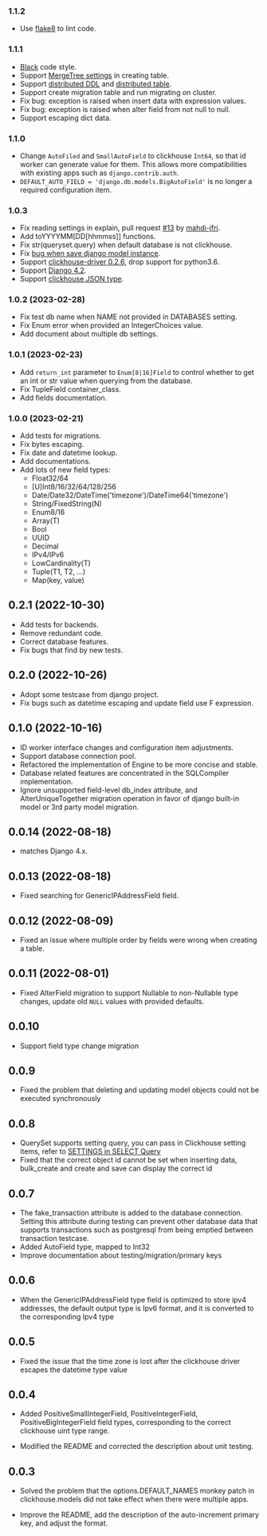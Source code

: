 ### 1.1.2
- Use [flake8](https://flake8.pycqa.org/) to lint code.

### 1.1.1
- [Black](https://github.com/psf/black) code style.
- Support [MergeTree settings](https://clickhouse.com/docs/en/engines/table-engines/mergetree-family/mergetree#settings) in creating table.
- Support [distributed DDL](https://clickhouse.com/docs/en/sql-reference/distributed-ddl) and [distributed table](https://clickhouse.com/docs/en/engines/table-engines/special/distributed).
- Support create migration table and run migrating on cluster.
- Fix bug: exception is raised when insert data with expression values.
- Fix bug: exception is raised when alter field from not null to null.
- Support escaping dict data.

### 1.1.0
- Change `AutoFiled` and `SmallAutoField` to clickhouse `Int64`, so that id worker can generate value for them.
This allows more compatibilities with existing apps such as `django.contrib.auth`.
- `DEFAULT_AUTO_FIELD = 'django.db.models.BigAutoField'` is no longer a required configuration item.

### 1.0.3
- Fix reading settings in explain, pull request [#13](https://github.com/jayvynl/django-clickhouse-backend/pull/13) by [mahdi-jfri](https://github.com/mahdi-jfri).
- Add toYYYYMM[DD[hhmmss]] functions.
- Fix str(queryset.query) when default database is not clickhouse.
- Fix [bug when save django model instance](https://github.com/jayvynl/django-clickhouse-backend/issues/9).
- Support [clickhouse-driver 0.2.6](https://github.com/mymarilyn/clickhouse-driver), drop support for python3.6.
- Support [Django 4.2](https://docs.djangoproject.com).
- Support [clickhouse JSON type](https://clickhouse.com/docs/en/sql-reference/data-types/json).

### 1.0.2 (2023-02-28)
- Fix test db name when NAME not provided in DATABASES setting.
- Fix Enum error when provided an IntegerChoices value.
- Add document about multiple db settings.

### 1.0.1 (2023-02-23)

- Add `return_int` parameter to `Enum[8|16]Field` to control whether to get an int or str value when querying from the database.
- Fix TupleField container_class.
- Add fields documentation.


### 1.0.0 (2023-02-21)

- Add tests for migrations.
- Fix bytes escaping.
- Fix date and datetime lookup.
- Add documentations.
- Add lots of new field types:
  - Float32/64
  - [U]Int8/16/32/64/128/256
  - Date/Date32/DateTime('timezone')/DateTime64('timezone')
  - String/FixedString(N)
  - Enum8/16
  - Array(T)
  - Bool
  - UUID
  - Decimal
  - IPv4/IPv6
  - LowCardinality(T)
  - Tuple(T1, T2, ...)
  - Map(key, value)

0.2.1 (2022-10-30)
---

- Add tests for backends.
- Remove redundant code.
- Correct database features.
- Fix bugs that find by new tests.

0.2.0 (2022-10-26)
---

- Adopt some testcase from django project.
- Fix bugs such as datetime escaping and update field use F expression.

0.1.0 (2022-10-16)
---

- ID worker interface changes and configuration item adjustments.
- Support database connection pool.
- Refactored the implementation of Engine to be more concise and stable.
- Database related features are concentrated in the SQLCompiler implementation.
- Ignore unsupported field-level db_index attribute, and AlterUniqueTogether migration operation in favor of django built-in model or 3rd party model migration.

0.0.14 (2022-08-18)
---

- matches Django 4.x.

0.0.13 (2022-08-18)
---

- Fixed searching for GenericIPAddressField field.

0.0.12 (2022-08-09)
---

- Fixed an issue where multiple order by fields were wrong when creating a table.

0.0.11 (2022-08-01)
---

- Fixed AlterField migration to support Nullable to non-Nullable type changes, update old `NULL` values with provided defaults.

0.0.10
---

- Support field type change migration

0.0.9
---

- Fixed the problem that deleting and updating model objects could not be executed synchronously

0.0.8
---

- QuerySet supports setting query, you can pass in Clickhouse setting items, refer to [SETTINGS in SELECT Query](https://clickhouse.com/docs/en/sql-reference/statements/select/#settings-in-select)
- Fixed that the correct object id cannot be set when inserting data, bulk_create and create and save can display the correct id

0.0.7
---

- The fake_transaction attribute is added to the database connection. Setting this attribute during testing can prevent other database data that supports transactions such as postgresql from being emptied between transaction testcase.
- Added AutoField type, mapped to Int32
- Improve documentation about testing/migration/primary keys

0.0.6
---

- When the GenericIPAddressField type field is optimized to store ipv4 addresses, the default output type is Ipv6 format, and it is converted to the corresponding Ipv4 type

0.0.5
---

- Fixed the issue that the time zone is lost after the clickhouse driver escapes the datetime type value

0.0.4
---

- Added PositiveSmallIntegerField, PositiveIntegerField, PositiveBigIntegerField field types, corresponding to the correct clickhouse uint type range.

- Modified the README and corrected the description about unit testing.

0.0.3
---

- Solved the problem that the options.DEFAULT_NAMES monkey patch in clickhouse.models did not take effect when there were multiple apps.

- Improve the README, add the description of the auto-increment primary key, and adjust the format.
